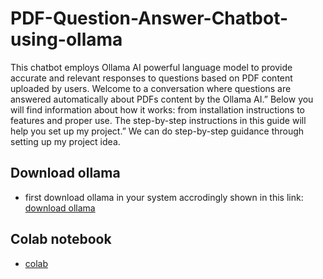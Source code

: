 # PDF-Question-Answer-Chatbot-using-ollama
This chatbot employs Ollama AI powerful language model to provide accurate and relevant responses to questions based on PDF content uploaded by users. Welcome to a conversation where questions are answered automatically about PDFs content by the Ollama AI.” Below you will find information about how it works: from installation instructions to features and proper use. The step-by-step instructions in this guide will help you set up my project.” We can do step-by-step guidance through setting up my project idea.

## Download ollama
- first download ollama in your system accrodingly shown in this link:
  [download ollama](https://github.com/ollama/ollama)

## Colab notebook
- [colab](https://colab.research.google.com/drive/1SSe7CiKMfWu84E_4X9ho-ryDPpHliCc0?usp=sharing)
  
